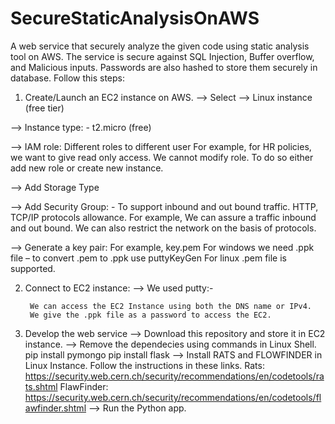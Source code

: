 # SecureStaticAnalysisOnAWS
A web service that securely analyze the given code using static analysis tool on AWS. The service is secure against SQL Injection, Buffer overflow, and Malicious inputs.  Passwords are also hashed to store them securely in database.
Follow this steps:
1. Create/Launch an EC2 instance on AWS.
-->   Select -->  Linux instance (free tier)

-->   Instance type: - t2.micro (free)

-->   IAM role:  Different roles to different user
        For example,
        for HR policies, we want to give read only access.  We cannot modify role.  To do so either add new role or create new instance.

-->   Add Storage Type

-->   Add Security Group: - To support inbound and out bound traffic.  HTTP, TCP/IP protocols allowance.
        For example, 
        We can assure a traffic inbound and out bound.  We can also restrict the network on the basis of protocols.

-->   Generate a key pair: 
        For example, key.pem 
        For windows we need .ppk file – to convert .pem to .ppk  use puttyKeyGen 
        For linux .pem file is supported.

2. Connect to EC2 instance:
-->   We used putty:-

        We can access the EC2 Instance using both the DNS name or IPv4.  
        We give the .ppk file as a password to access the EC2.
        
3. Develop the web service
-->   Download this repository and store it in EC2 instance.
-->   Remove the dependecies using commands in Linux Shell.
          pip install pymongo
          pip install flask
-->   Install RATS and FLOWFINDER in Linux Instance.  Follow the instructions in these links.
          Rats:
            https://security.web.cern.ch/security/recommendations/en/codetools/rats.shtml
          FlawFinder:
            https://security.web.cern.ch/security/recommendations/en/codetools/flawfinder.shtml
-->   Run the Python app.
